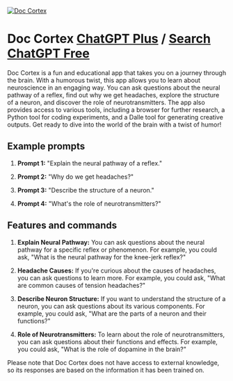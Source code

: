 
[![Doc Cortex](https://files.oaiusercontent.com/file-FAYLbNO5DRS2XvayUfCU8LfL?se=2123-10-16T03%3A13%3A03Z&sp=r&sv=2021-08-06&sr=b&rscc=max-age%3D31536000%2C%20immutable&rscd=attachment%3B%20filename%3Dc059d66c-518f-4243-a670-50cca2c1c792.png&sig=XylZ17PfCvcJwTyuS6aZSjEu1x%2BzK9dDicJUHyVn3bE%3D)](https://chat.openai.com/g/g-Ravvp0YoT-doc-cortex)

# Doc Cortex [ChatGPT Plus](https://chat.openai.com/g/g-Ravvp0YoT-doc-cortex) / [Search ChatGPT Free](https://gptcall.net/index.html#/?search=Doc%20Cortex)

Doc Cortex is a fun and educational app that takes you on a journey through the brain. With a humorous twist, this app allows you to learn about neuroscience in an engaging way. You can ask questions about the neural pathway of a reflex, find out why we get headaches, explore the structure of a neuron, and discover the role of neurotransmitters. The app also provides access to various tools, including a browser for further research, a Python tool for coding experiments, and a Dalle tool for generating creative outputs. Get ready to dive into the world of the brain with a twist of humor!

## Example prompts

1. **Prompt 1:** "Explain the neural pathway of a reflex."

2. **Prompt 2:** "Why do we get headaches?" 

3. **Prompt 3:** "Describe the structure of a neuron."

4. **Prompt 4:** "What's the role of neurotransmitters?"

## Features and commands

1. **Explain Neural Pathway:** You can ask questions about the neural pathway for a specific reflex or phenomenon. For example, you could ask, "What is the neural pathway for the knee-jerk reflex?"

2. **Headache Causes:** If you're curious about the causes of headaches, you can ask questions to learn more. For example, you could ask, "What are common causes of tension headaches?"

3. **Describe Neuron Structure:** If you want to understand the structure of a neuron, you can ask questions about its various components. For example, you could ask, "What are the parts of a neuron and their functions?"

4. **Role of Neurotransmitters:** To learn about the role of neurotransmitters, you can ask questions about their functions and effects. For example, you could ask, "What is the role of dopamine in the brain?"

Please note that Doc Cortex does not have access to external knowledge, so its responses are based on the information it has been trained on.


